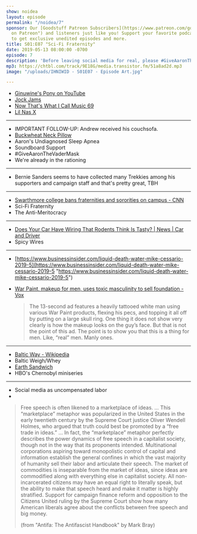 ```yaml
---
show: noidea
layout: episode
permalink: "/noidea/7"
sponsor: Our [Goodstuff Patreon Subscribers](https://www.patreon.com/goodstuff "Goodstuff
  on Patreon") and listeners just like you! Support your favorite podcasts directly
  to get exclusive unedited episodes and more.
title: S01:E07 "Sci-Fi Fraternity"
date: 2019-05-13 08:00:00 -0700
episode: 7
description: 'Before leaving social media for real, please #GiveAaronTheVaderMask'
mp3: https://chtbl.com/track/9E18G/media.transistor.fm/51a8ad2d.mp3
image: "/uploads/IHNIWID - S01E07 - Episode Art.jpg"

---
```

* [Ginuwine's Pony on YouTube](https://youtu.be/lbnoG2dsUk0)
* [Jock Jams](https://en.wikipedia.org/wiki/Jock_series)
* [Now That's What I Call Music 69](http://bit.ly/30esAlA)
* [Lil Nas X](https://youtu.be/7ysFgElQtjI)

***

* IMPORTANT FOLLOW-UP: Andrew received his couchsofa.
* [Buckwheat Neck Pillow](https://www.amazon.com/dp/B07GT1VG19/ref=cm_sw_em_r_mt_dp_U_ely2Cb0NK6DJJ)
* Aaron's Undiagnosed Sleep Apnea
* Soundboard Support
* #GiveAaronTheVaderMask
* We're already in the rationing

***

* Bernie Sanders seems to have collected many Trekkies among his supporters and campaign staff and that's pretty great, TBH

***

* [Swarthmore college bans fraternities and sororities on campus - CNN](https://www.cnn.com/2019/05/11/us/swarthmore-college-bans-fraternities/index.html)
* Sci-Fi Fraternity
* The Anti-Meritocracy

***

* [Does Your Car Have Wiring That Rodents Think Is Tasty? | News | Car and Driver](https://www.caranddriver.com/news/a21933466/does-your-car-have-wiring-that-rodents-think-is-tasty/)
* Spicy Wires

***

* [https://www.businessinsider.com/liquid-death-water-mike-cessario-2019-5](https://www.businessinsider.com/liquid-death-water-mike-cessario-2019-5 "https://www.businessinsider.com/liquid-death-water-mike-cessario-2019-5")
* [War Paint, makeup for men, uses toxic masculinity to sell foundation - Vox](https://www.vox.com/the-goods/2019/5/10/18563388/war-paint-men-makeup-toxic-masculinity)

  > The 13-second ad features a heavily tattooed white man using various War Paint products, flexing his pecs, and topping it all off by putting on a large skull ring. One thing it does not show very clearly is how the makeup looks on the guy’s face. But that is not the point of this ad. The point is to show you that this is a thing for men. Like, “real” men. Manly ones.

***

* [Baltic Way - Wikipedia](https://en.wikipedia.org/wiki/Baltic_Way)
* Baltic Weigh/Whey
* [Earth Sandwich](http://www.zefrank.com/sandwich/)
* HBO's Chernobyl miniseries

***

* Social media as uncompensated labor
* 

  > Free speech is often likened to a marketplace of ideas. ... This “marketplace” metaphor was popularized in the United States in the early twentieth century by the Supreme Court justice Oliver Wendell Holmes, who argued that truth could best be promoted by a “free trade in ideas.” ... In fact, the “marketplace” metaphor perfectly describes the power dynamics of free speech in a capitalist society, though not in the way that its proponents intended. Multinational corporations aspiring toward monopolistic control of capital and information establish the general confines in which the vast majority of humanity sell their labor and articulate their speech. The market of commodities is inseparable from the market of ideas, since ideas are commodified along with everything else in capitalist society. All non-incarcerated citizens may have an equal right to literally speak, but the ability to make that speech heard and make it matter is highly stratified. Support for campaign finance reform and opposition to the Citizens United ruling by the Supreme Court show how many American liberals agree about the conflicts between free speech and big money.
  >
  > (from "Antifa: The Antifascist Handbook" by Mark Bray)